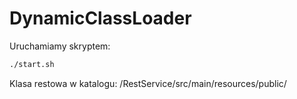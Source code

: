 # DynamicClassLoader

Uruchamiamy skryptem: 

```bash
./start.sh
```

Klasa restowa w katalogu: /RestService/src/main/resources/public/
